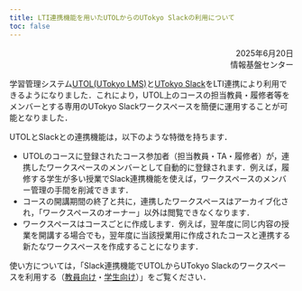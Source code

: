 ```yaml
---
title: LTI連携機能を用いたUTOLからのUTokyo Slackの利用について
toc: false
---
```


<div style="text-align: right;">
<span>2025年6月20日</span><br />
<span>情報基盤センター</span><br />
</div>

学習管理システム[UTOL(UTokyo LMS)](/utol/)と[UTokyo Slack](/slack/)をLTI連携により利用できるようになりました．これにより，UTOL上のコースの担当教員・履修者等をメンバーとする専用のUTokyo Slackワークスペースを簡便に運用することが可能となりました．

UTOLとSlackとの連携機能は，以下のような特徴を持ちます．

- UTOLのコースに登録されたコース参加者（担当教員・TA・履修者）が，連携したワークスペースのメンバーとして自動的に登録されます．例えば，履修する学生が多い授業でSlack連携機能を使えば，ワークスペースのメンバー管理の手間を削減できます．
- コースの開講期間の終了と共に，連携したワークスペースはアーカイブ化され，「ワークスペースのオーナー」以外は閲覧できなくなります．
- ワークスペースはコースごとに作成します．例えば，翌年度に同じ内容の授業を開講する場合でも，翌年度に当該授業用に作成されたコースと連携する新たなワークスペースを作成することになります．  

使い方については，「Slack連携機能でUTOLからUTokyo Slackのワークスペースを利用する（[教員向け](/utol/lecturers/integrations/slack/)・[学生向け](/utol/students/integrations/slack/)）」をご覧ください．
